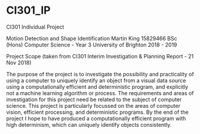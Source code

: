 # CI301_IP

CI301 Individual Project

Motion Detection and Shape Identification
Martin King
15829466
BSc (Hons) Computer Science - Year 3
University of Brighton 2018 - 2019

Project Scope (taken from CI301 Interim Investigation & Planning Report - 21 Nov 2018)

The purpose of the project is to investigate the possibility and practicality of using a computer to uniquely identify an object from a visual data source using a computationally efficient and deterministic program, and explicitly not a machine learning algorithm or process.
The requirements and areas of investigation for this project need be related to the subject of computer science. This project is particularly focussed on the areas of computer vision, efficient processing, and deterministic programs.
By the end of the project I hope to have produced a computationally efficient program with high determinism, which can uniquely identify objects consistently.
